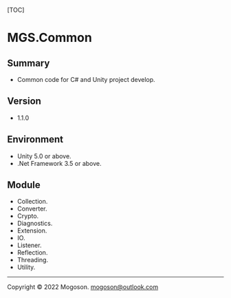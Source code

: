 [TOC]

# MGS.Common

## Summary

- Common code for C# and Unity project develop.

## Version
- 1.1.0

## Environment

- Unity 5.0 or above.
- .Net Framework 3.5 or above.

## Module
- Collection.
- Converter.
- Crypto.
- Diagnostics.
- Extension.
- IO.
- Listener.
- Reflection.
- Threading.
- Utility.

------

Copyright © 2022 Mogoson.	mogoson@outlook.com